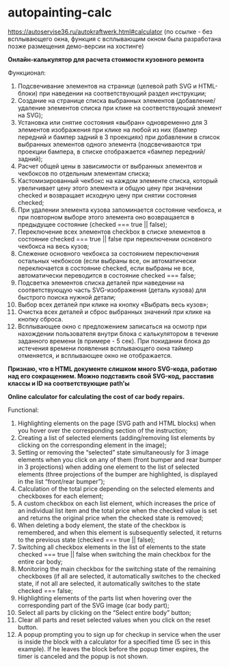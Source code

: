 # autopainting-calc

https://autoservise36.ru/autokraftwerk.html#calculator (по ссылке - без всплывающего окна, функция с всплывающим окном была разработана позже размещения демо-версии на хостинге)

<b>Онлайн-калькулятор для расчета стоимости кузовного ремонта</b>

Функционал: 
1.	Подсвечивание элементов на странице (целевой path SVG и HTML-блоки) при наведении на соответствующий раздел инструкции;
2.	Создание на странице списка выбранных элементов (добавление/удаление элементов списка при клике на соответствующий элемент на SVG); 
3.	Установка или снятие состояния «выбран» одновременно для 3 элементов изображения при клике на любой из них (бампер передний и бампер задний в 3 проекциях) при добавлении в список выбранных элементов одного элемента (подсвечиваются три проекции бампера, в списке отображается «бампер передний/задний);
4.	Расчет общей цены в зависимости от выбранных элементов и чекбоксов по отдельным элементам списка;
5.	Кастомизированный чекбокс на каждом элементе списка, который увеличивает цену этого элемента и общую цену при значении checked и возвращает исходную цену при снятии состояния checked;
6.	При удалении элемента кузова запоминается состояние чекбокса, и при повторном выборе этого элемента оно возвращается в предыдущее состояние (checked === true || false);
7.	Переключение всех элементов checkbox в списке элементов в состояние checked === true || false при переключении основного чекбокса на весь кузов;
8.	Слежение основного чекбокса за состоянием переключения остальных чекбоксов (если выбраны все, он автоматически переключается в состояние checked, если выбраны не все, автоматически переводится в состояние checked === false;
9.	Подсветка элементов списка деталей при наведении на соответствующую часть SVG-изображения (деталь кузова) для быстрого поиска нужной детали;
10.	Выбор всех деталей при клике на кнопку «Выбрать весь кузов»;
11.	Очистка всех деталей и сброс выбранных значений при клике на кнопку сброса.
12.	Всплывающее окно с предложением записаться на осмотр при нахождении пользователя внутри блока с калькулятором в течение заданного времени (в примере - 5 сек). При покидании блока до истечения времени появления всплывающего окна таймер отменяется, и всплывающее окно не отображается.

<b>Признаю, что в HTML документе слишком много SVG-кода, работаю над его сокращением. Можно подставить свой SVG-код, расставив классы и ID на соответствующие path'ы</b>




<b>Online calculator for calculating the cost of car body repairs.</b>

Functional:
1. Highlighting elements on the page (SVG path and HTML blocks) when you hover over the corresponding section of the instruction;
2. Creating a list of selected elements (adding/removing list elements by clicking on the corresponding element in the image);
3. Setting or removing the “selected” state simultaneously for 3 image elements when you click on any of them (front bumper and rear bumper in 3 projections) when adding one element to the list of selected elements (three projections of the bumper are highlighted, is displayed in the list  “front/rear bumper”);
4. Calculation of the total price depending on the selected elements and checkboxes for each element;
5. A custom checkbox on each list element, which increases the price of an individual list item and the total price when the checked value is set and returns the original price when the checked state is removed;
6. When deleting a body element, the state of the checkbox is remembered, and when this element is subsequently selected, it returns to the previous state (checked === true || false);
7. Switching all checkbox elements in the list of elements to the state checked === true || false when switching the main checkbox for the entire car body;
8. Monitoring the main checkbox for the switching state of the remaining checkboxes (if all are selected, it automatically switches to the checked state, if not all are selected, it automatically switches to the state checked === false;
9. Highlighting elements of the parts list when hovering over the corresponding part of the SVG image (car body part);
10. Select all parts by clicking on the “Select entire body” button;
11. Clear all parts and reset selected values when you click on the reset button.
12. A popup prompting you to sign up for checkup in service when the user is inside the block with a calculator for a specified time (5 sec in this example). If he leaves the block before the popup timer expires, the timer is canceled and the popup is not shown.
